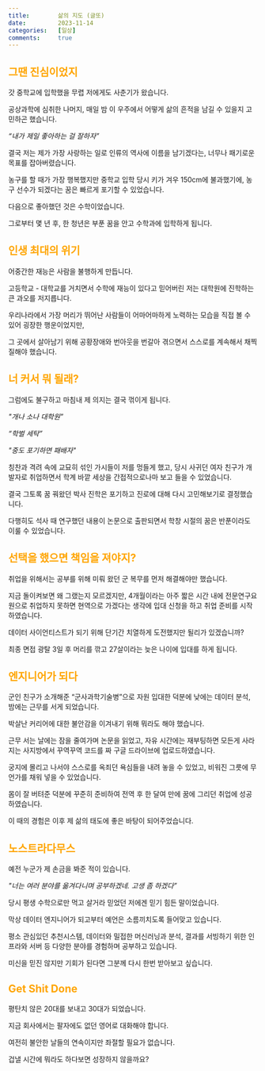 ```yaml
---
title:        삶의 지도 (글또)
date:         2023-11-14
categories:   [일상]
comments:     true
---
```


<style>
r { color: Red }
o { color: Orange }
g { color: Green }
</style>

## <o>그땐 진심이었지</o>

갓 중학교에 입학했을 무렵 저에게도 사춘기가 왔습니다.

공상과학에 심취한 나머지, 매일 밤 이 우주에서 어떻게 삶의 흔적을 남길 수 있을지 고민하곤 했습니다.

_“내가 제일 좋아하는 걸 잘하자”_

결국 저는 제가 가장 사랑하는 일로 인류의 역사에 이름을 남기겠다는, 너무나 패기로운 목표를 잡아버렸습니다.

농구를 할 때가 가장 행복했지만 중학교 입학 당시 키가 겨우 150cm에 불과했기에, 농구 선수가 되겠다는 꿈은 빠르게 포기할 수 있었습니다.

다음으로 좋아했던 것은 수학이었습니다.

그로부터 몇 년 후, 한 청년은 부푼 꿈을 안고 수학과에 입학하게 됩니다.

## <o>인생 최대의 위기</o>

어중간한 재능은 사람을 불행하게 만듭니다.

고등학교 - 대학교를 거치면서 수학에 재능이 있다고 믿어버린 저는 대학원에 진학하는 큰 과오를 저지릅니다.

우리나라에서 가장 머리가 뛰어난 사람들이 어마어마하게 노력하는 모습을 직접 볼 수 있어 굉장한 행운이었지만,

그 곳에서 살아남기 위해 공황장애와 번아웃을 번갈아 겪으면서 스스로를 계속해서 채찍질해야 했습니다.

## <o>너 커서 뭐 될래?</o>

그럼에도 불구하고 마침내 제 의지는 결국 꺾이게 됩니다.

_"개나 소나 대학원”_

_“학벌 세탁”_

_"중도 포기하면 패배자"_

칭찬과 격려 속에 교묘히 섞인 가시들이 저를 멍들게 했고, 당시 사귀던 여자 친구가 개발자로 취업하면서 학계 바깥 세상을 간접적으로나마 보고 들을 수 있었습니다.

결국 그토록 꿈 꿔왔던 박사 진학은 포기하고 진로에 대해 다시 고민해보기로 결정했습니다.

다행히도 석사 때 연구했던 내용이 논문으로 출판되면서 학창 시절의 꿈은 반푼이라도 이룰 수 있었습니다.

## <o>선택을 했으면 책임을 져야지?</o>

취업을 위해서는 공부를 위해 미뤄 왔던 군 복무를 먼저 해결해야만 했습니다.

지금 돌이켜보면 왜 그랬는지 모르겠지만, 4개월이라는 아주 짧은 시간 내에 전문연구요원으로 취업하지 못하면 현역으로 가겠다는 생각에 입대 신청을 하고 취업 준비를 시작하였습니다.

데이터 사이언티스트가 되기 위해 단기간 치열하게 도전했지만 될리가 있겠습니까?

최종 면접 광탈 3일 후 머리를 깎고 27살이라는 늦은 나이에 입대를 하게 됩니다.

## <o>엔지니어가 되다</o>

군인 친구가 소개해준 “군사과학기술병”으로 자원 입대한 덕분에 낮에는 데이터 분석, 밤에는 근무를 서게 되었습니다.

박살난 커리어에 대한 불안감을 이겨내기 위해 뭐라도 해야 했습니다.

근무 서는 날에는 잠을 줄여가며 논문을 읽었고, 자유 시간에는 재부팅하면 모든게 사라지는 사지방에서 꾸역꾸역 코드를 짜 구글 드라이브에 업로드하였습니다.

궁지에 몰리고 나서야 스스로를 옥죄던 욕심들을 내려 놓을 수 있었고, 비워진 그릇에 무언가를 채워 넣을 수 있었습니다.

몸이 잘 버텨준 덕분에 꾸준히 준비하여 전역 후 한 달여 만에 꿈에 그리던 취업에 성공하였습니다.

이 때의 경험은 이후 제 삶의 태도에 좋은 바탕이 되어주었습니다.

## <o>노스트라다무스</o>

예전 누군가 제 손금을 봐준 적이 있습니다.

_"너는 여러 분야를 옮겨다니며 공부하겠네. 고생 좀 하겠다”_

당시 평생 수학으로만 먹고 살거라 믿었던 저에겐 믿기 힘든 말이었습니다.

막상 데이터 엔지니어가 되고부터 예언은 소름끼치도록 들어맞고 있습니다.

평소 관심있던 추천시스템, 데이터와 밀접한 머신러닝과 분석, 결과를 서빙하기 위한 인프라와 서버 등 다양한 분야를 경험하며 공부하고 있습니다.

미신을 믿진 않지만 기회가 된다면 그분께 다시 한번 받아보고 싶습니다.

## <o>Get Shit Done</o>

평탄치 않은 20대를 보내고 30대가 되었습니다.

지금 회사에서는 팔자에도 없던 영어로 대화해야 합니다.

여전히 불안한 날들의 연속이지만 좌절할 필요가 없습니다.

겁낼 시간에 뭐라도 하다보면 성장하지 않을까요?